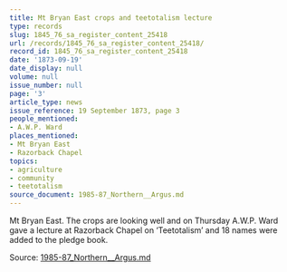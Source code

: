 ```yaml
---
title: Mt Bryan East crops and teetotalism lecture
type: records
slug: 1845_76_sa_register_content_25418
url: /records/1845_76_sa_register_content_25418/
record_id: 1845_76_sa_register_content_25418
date: '1873-09-19'
date_display: null
volume: null
issue_number: null
page: '3'
article_type: news
issue_reference: 19 September 1873, page 3
people_mentioned:
- A.W.P. Ward
places_mentioned:
- Mt Bryan East
- Razorback Chapel
topics:
- agriculture
- community
- teetotalism
source_document: 1985-87_Northern__Argus.md
---
```


Mt Bryan East.  The crops are looking well and on Thursday A.W.P. Ward gave a lecture at Razorback Chapel on ‘Teetotalism’ and 18 names were added to the pledge book.

Source: [1985-87_Northern__Argus.md](/downloads/markdown/1985-87_Northern__Argus.md)
